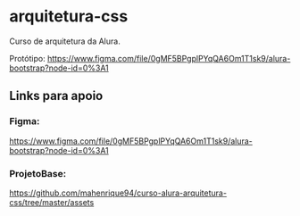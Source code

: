 # arquitetura-css
Curso de arquitetura da Alura. 


Protótipo: https://www.figma.com/file/0gMF5BPgplPYqQA6Om1T1sk9/alura-bootstrap?node-id=0%3A1




## Links para apoio  

### Figma:
https://www.figma.com/file/0gMF5BPgplPYqQA6Om1T1sk9/alura-bootstrap?node-id=0%3A1

### ProjetoBase:  
https://github.com/mahenrique94/curso-alura-arquitetura-css/tree/master/assets